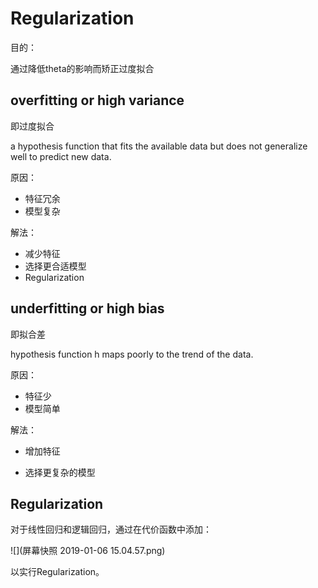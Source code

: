 # Regularization

目的：

通过降低theta的影响而矫正过度拟合

## overfitting or high variance

即过度拟合

a hypothesis function that fits the available data but does not generalize well to predict new data.

原因：

- 特征冗余
- 模型复杂

解法：

- 减少特征
- 选择更合适模型
- Regularization

## underfitting or high bias

即拟合差

hypothesis function h maps poorly to the trend of the data.

原因：

- 特征少
- 模型简单

解法：

- 增加特征

- 选择更复杂的模型

## Regularization

对于线性回归和逻辑回归，通过在代价函数中添加：

![](屏幕快照 2019-01-06 15.04.57.png)

以实行Regularization。
